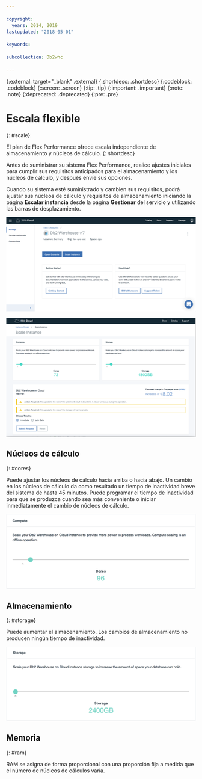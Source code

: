 ```yaml
---

copyright:
  years: 2014, 2019
lastupdated: "2018-05-01"

keywords:

subcollection: Db2whc

---
```


<!-- Attribute definitions --> 
{:external: target="_blank" .external}
{:shortdesc: .shortdesc}
{:codeblock: .codeblock}
{:screen: .screen}
{:tip: .tip}
{:important: .important}
{:note: .note}
{:deprecated: .deprecated}
{:pre: .pre}

# Escala flexible
{: #scale}

El plan de Flex Performance ofrece escala independiente de almacenamiento y núcleos de cálculo. 
{: shortdesc}

Antes de suministrar su sistema Flex Performance, realice ajustes iniciales para cumplir sus requisitos anticipados para el almacenamiento y los núcleos de cálculo, y después envíe sus opciones.

Cuando su sistema esté suministrado y cambien sus requisitos, podrá ajustar sus núcleos de cálculo y requisitos de almacenamiento iniciando la página **Escalar instancia** desde la página **Gestionar** del servicio y utilizando las barras de desplazamiento.

![Vista de la página de núcleos de cálculo de la consola web](images/launch.png)

![Vista de la página de núcleos de cálculo de la consola web](images/scaling_full.png)

## Núcleos de cálculo
{: #cores}

Puede ajustar los núcleos de cálculo hacia arriba o hacia abajo. Un cambio en los núcleos de cálculo da como resultado un tiempo de inactividad breve del sistema de hasta 45 minutos. Puede programar el tiempo de inactividad para que se produzca cuando sea más conveniente o iniciar inmediatamente el cambio de núcleos de cálculo.

![Vista de la página de núcleos de cálculo de la consola web](images/cores.png)

## Almacenamiento
{: #storage}

Puede aumentar el almacenamiento. Los cambios de almacenamiento no producen ningún tiempo de inactividad.

![Vista de la página de almacenamiento de la consola web](images/storage.png)

## Memoria
{: #ram}

RAM se asigna de forma proporcional con una proporción fija a medida que el número de núcleos de cálculos varía.

